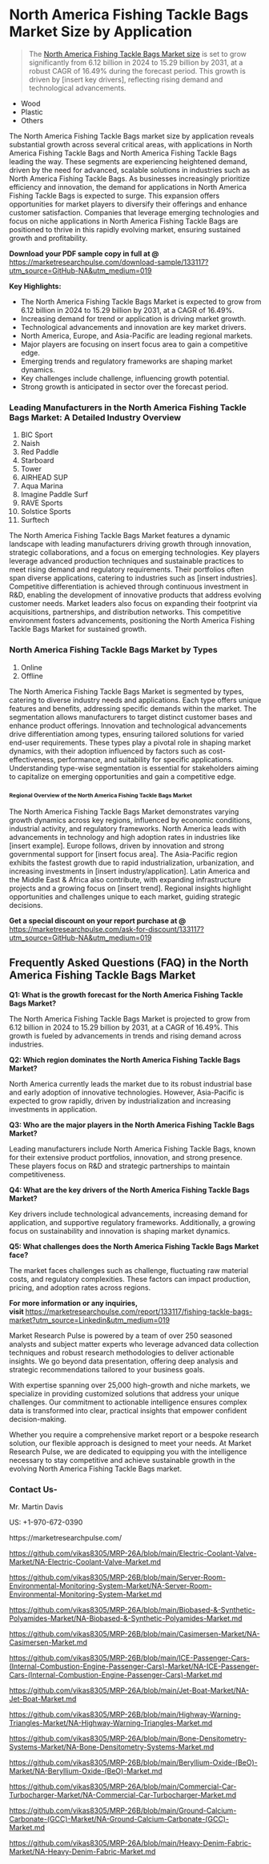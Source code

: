 <h1>North America Fishing Tackle Bags Market&nbsp;Size by Application</h1><blockquote><p>The <a href="https://marketresearchpulse.com/download-sample/133117?utm_source=GitHub-NA&amp;utm_medium=019">North America Fishing Tackle Bags Market size</a> is set to grow significantly from 6.12 billion in 2024 to 15.29 billion by 2031, at a robust CAGR of 16.49% during the forecast period. This growth is driven by [insert key drivers], reflecting rising demand and technological advancements.</p></blockquote><ul><li>Wood<li> Plastic<li> Others</li></ul><p>The North America Fishing Tackle Bags market size by application reveals substantial growth across several critical areas, with applications in North America Fishing Tackle Bags and North America Fishing Tackle Bags leading the way. These segments are experiencing heightened demand, driven by the need for advanced, scalable solutions in industries such as North America Fishing Tackle Bags. As businesses increasingly prioritize efficiency and innovation, the demand for applications in North America Fishing Tackle Bags is expected to surge. This expansion offers opportunities for market players to diversify their offerings and enhance customer satisfaction. Companies that leverage emerging technologies and focus on niche applications in North America Fishing Tackle Bags are positioned to thrive in this rapidly evolving market, ensuring sustained growth and profitability.</p><p><strong>Download your PDF sample copy in full at @ </strong><a href="https://marketresearchpulse.com/download-sample/133117?utm_source=GitHub-NA&amp;utm_medium=019">https://marketresearchpulse.com/download-sample/133117?utm_source=GitHub-NA&amp;utm_medium=019</a></p><p><strong>Key Highlights: </strong></p><ul><li>The North America Fishing Tackle Bags Market is expected to grow from 6.12 billion in 2024 to 15.29 billion by 2031, at a CAGR of 16.49%.</li><li>Increasing demand for trend or application is driving market growth.</li><li>Technological advancements and innovation are key market drivers.</li><li>North America, Europe, and Asia-Pacific are leading regional markets.</li><li>Major players are focusing on insert focus area to gain a competitive edge.</li><li>Emerging trends and regulatory frameworks are shaping market dynamics.</li><li>Key challenges include challenge, influencing growth potential.</li><li>Strong growth is anticipated in sector over the forecast period.</li></ul><h3>Leading Manufacturers in the North America Fishing Tackle Bags Market: A Detailed Industry Overview</h3><ol><li>BIC Sport</li><li>Naish</li><li>Red Paddle</li><li>Starboard</li><li>Tower</li><li>AIRHEAD SUP</li><li>Aqua Marina</li><li>Imagine Paddle Surf</li><li>RAVE Sports</li><li>Solstice Sports</li><li>Surftech</li></ol><div class="flex max-w-full flex-col flex-grow"><div class="min-h-8 text-message flex w-full flex-col items-end gap-2 whitespace-normal break-words [.text-message+&amp;]:mt-5" dir="auto" data-message-author-role="assistant" data-message-id="fd8432e4-4910-450d-b182-61b7bfb0a01f" data-message-model-slug="gpt-4o"><div class="flex w-full flex-col gap-1 empty:hidden first:pt-[3px]"><div class="markdown prose w-full break-words dark:prose-invert light"><p>The North America Fishing Tackle Bags Market features a dynamic landscape with leading manufacturers driving growth through innovation, strategic collaborations, and a focus on emerging technologies. Key players leverage advanced production techniques and sustainable practices to meet rising demand and regulatory requirements. Their portfolios often span diverse applications, catering to industries such as [insert industries]. Competitive differentiation is achieved through continuous investment in R&amp;D, enabling the development of innovative products that address evolving customer needs. Market leaders also focus on expanding their footprint via acquisitions, partnerships, and distribution networks. This competitive environment fosters advancements, positioning the North America Fishing Tackle Bags Market for sustained growth.</p></div></div></div></div><h3>North America Fishing Tackle Bags Market by Types</h3><ol><li>Online<li> Offline</li></ol><div class="flex max-w-full flex-col flex-grow"><div class="min-h-8 text-message flex w-full flex-col items-end gap-2 whitespace-normal break-words [.text-message+&amp;]:mt-5" dir="auto" data-message-author-role="assistant" data-message-id="084470be-0bb7-4664-bddf-5156b4f41249" data-message-model-slug="gpt-4o-mini"><div class="flex w-full flex-col gap-1 empty:hidden first:pt-[3px]"><div class="markdown prose w-full break-words dark:prose-invert light"><p>The North America Fishing Tackle Bags Market is segmented by types, catering to diverse industry needs and applications. Each type offers unique features and benefits, addressing specific demands within the market. The segmentation allows manufacturers to target distinct customer bases and enhance product offerings. Innovation and technological advancements drive differentiation among types, ensuring tailored solutions for varied end-user requirements. These types play a pivotal role in shaping market dynamics, with their adoption influenced by factors such as cost-effectiveness, performance, and suitability for specific applications. Understanding type-wise segmentation is essential for stakeholders aiming to capitalize on emerging opportunities and gain a competitive edge.</p></div></div></div></div><h3><span style="font-size: 11px;">Regional Overview of the North America Fishing Tackle Bags Market</span></h3><div class="flex max-w-full flex-col flex-grow"><div class="min-h-8 text-message flex w-full flex-col items-end gap-2 whitespace-normal break-words [.text-message+&amp;]:mt-5" dir="auto" data-message-author-role="assistant" data-message-id="e9038762-ce64-4e30-91c9-9bd413514231" data-message-model-slug="gpt-4o-mini"><div class="flex w-full flex-col gap-1 empty:hidden first:pt-[3px]"><div class="markdown prose w-full break-words dark:prose-invert light"><p>The North America Fishing Tackle Bags Market demonstrates varying growth dynamics across key regions, influenced by economic conditions, industrial activity, and regulatory frameworks. North America leads with advancements in technology and high adoption rates in industries like [insert example]. Europe follows, driven by innovation and strong governmental support for [insert focus area]. The Asia-Pacific region exhibits the fastest growth due to rapid industrialization, urbanization, and increasing investments in [insert industry/application]. Latin America and the Middle East &amp; Africa also contribute, with expanding infrastructure projects and a growing focus on [insert trend]. Regional insights highlight opportunities and challenges unique to each market, guiding strategic decisions.</p></div></div></div></div><p><strong>Get a special discount on your report purchase at @ </strong><a href="https://marketresearchpulse.com/ask-for-discount/133117?utm_source=GitHub-NA&amp;utm_medium=019">https://marketresearchpulse.com/ask-for-discount/133117?utm_source=GitHub-NA&amp;utm_medium=019</a></p><h2>Frequently Asked Questions (FAQ) in the North America Fishing Tackle Bags Market</h2><p><strong>Q1: What is the growth forecast for the North America Fishing Tackle Bags Market?</strong></p><p>The North America Fishing Tackle Bags Market is projected to grow from 6.12 billion in 2024 to 15.29 billion by 2031, at a CAGR of 16.49%. This growth is fueled by advancements in trends and rising demand across industries.</p><p><strong>Q2: Which region dominates the North America Fishing Tackle Bags Market?</strong></p><p>North America currently leads the market due to its robust industrial base and early adoption of innovative technologies. However, Asia-Pacific is expected to grow rapidly, driven by industrialization and increasing investments in application.</p><p><strong>Q3: Who are the major players in the North America Fishing Tackle Bags Market?</strong></p><p>Leading manufacturers include North America Fishing Tackle Bags, known for their extensive product portfolios, innovation, and strong presence. These players focus on R&amp;D and strategic partnerships to maintain competitiveness.</p><p><strong>Q4: What are the key drivers of the North America Fishing Tackle Bags Market?</strong></p><p>Key drivers include technological advancements, increasing demand for application, and supportive regulatory frameworks. Additionally, a growing focus on sustainability and innovation is shaping market dynamics.</p><p><strong>Q5: What challenges does the North America Fishing Tackle Bags Market face?</strong></p><p>The market faces challenges such as challenge, fluctuating raw material costs, and regulatory complexities. These factors can impact production, pricing, and adoption rates across regions.</p><p><strong>For more information or any inquiries, visit&nbsp;</strong><a href="https://marketresearchpulse.com/report/133117/fishing-tackle-bags-market?utm_source=Linkedin&utm_medium=019">https://marketresearchpulse.com/report/133117/fishing-tackle-bags-market?utm_source=Linkedin&utm_medium=019</a></p><p>Market Research Pulse is powered by a team of over 250 seasoned analysts and subject matter experts who leverage advanced data collection techniques and robust research methodologies to deliver actionable insights. We go beyond data presentation, offering deep analysis and strategic recommendations tailored to your business goals.</p><p>With expertise spanning over 25,000 high-growth and niche markets, we specialize in providing customized solutions that address your unique challenges. Our commitment to actionable intelligence ensures complex data is transformed into clear, practical insights that empower confident decision-making.</p><p>Whether you require a comprehensive market report or a bespoke research solution, our flexible approach is designed to meet your needs. At Market Research Pulse, we are dedicated to equipping you with the intelligence necessary to stay competitive and achieve sustainable growth in the evolving North America Fishing Tackle Bags market.</p><h3><strong>Contact Us-</strong></h3><p>Mr. Martin Davis</p><p>US: +1-970-672-0390</p><p>https://marketresearchpulse.com/</p><p><a href="https://github.com/vikas8305/MRP-26A/blob/main/Electric-Coolant-Valve-Market/NA-Electric-Coolant-Valve-Market.md">https://github.com/vikas8305/MRP-26A/blob/main/Electric-Coolant-Valve-Market/NA-Electric-Coolant-Valve-Market.md</a></p><p><a href="https://github.com/vikas8305/MRP-26B/blob/main/Server-Room-Environmental-Monitoring-System-Market/NA-Server-Room-Environmental-Monitoring-System-Market.md">https://github.com/vikas8305/MRP-26B/blob/main/Server-Room-Environmental-Monitoring-System-Market/NA-Server-Room-Environmental-Monitoring-System-Market.md</a></p><p><a href="https://github.com/vikas8305/MRP-26A/blob/main/Biobased-&-Synthetic-Polyamides-Market/NA-Biobased-&-Synthetic-Polyamides-Market.md">https://github.com/vikas8305/MRP-26A/blob/main/Biobased-&-Synthetic-Polyamides-Market/NA-Biobased-&-Synthetic-Polyamides-Market.md</a></p><p><a href="https://github.com/vikas8305/MRP-26B/blob/main/Casimersen-Market/NA-Casimersen-Market.md">https://github.com/vikas8305/MRP-26B/blob/main/Casimersen-Market/NA-Casimersen-Market.md</a></p><p><a href="https://github.com/vikas8305/MRP-26B/blob/main/ICE-Passenger-Cars-(Internal-Combustion-Engine-Passenger-Cars)-Market/NA-ICE-Passenger-Cars-(Internal-Combustion-Engine-Passenger-Cars)-Market.md">https://github.com/vikas8305/MRP-26B/blob/main/ICE-Passenger-Cars-(Internal-Combustion-Engine-Passenger-Cars)-Market/NA-ICE-Passenger-Cars-(Internal-Combustion-Engine-Passenger-Cars)-Market.md</a></p><p><a href="https://github.com/vikas8305/MRP-26A/blob/main/Jet-Boat-Market/NA-Jet-Boat-Market.md">https://github.com/vikas8305/MRP-26A/blob/main/Jet-Boat-Market/NA-Jet-Boat-Market.md</a></p><p><a href="https://github.com/vikas8305/MRP-26B/blob/main/Highway-Warning-Triangles-Market/NA-Highway-Warning-Triangles-Market.md">https://github.com/vikas8305/MRP-26B/blob/main/Highway-Warning-Triangles-Market/NA-Highway-Warning-Triangles-Market.md</a></p><p><a href="https://github.com/vikas8305/MRP-26A/blob/main/Bone-Densitometry-Systems-Market/NA-Bone-Densitometry-Systems-Market.md">https://github.com/vikas8305/MRP-26A/blob/main/Bone-Densitometry-Systems-Market/NA-Bone-Densitometry-Systems-Market.md</a></p><p><a href="https://github.com/vikas8305/MRP-26B/blob/main/Beryllium-Oxide-(BeO)-Market/NA-Beryllium-Oxide-(BeO)-Market.md">https://github.com/vikas8305/MRP-26B/blob/main/Beryllium-Oxide-(BeO)-Market/NA-Beryllium-Oxide-(BeO)-Market.md</a></p><p><a href="https://github.com/vikas8305/MRP-26A/blob/main/Commercial-Car-Turbocharger-Market/NA-Commercial-Car-Turbocharger-Market.md">https://github.com/vikas8305/MRP-26A/blob/main/Commercial-Car-Turbocharger-Market/NA-Commercial-Car-Turbocharger-Market.md</a></p><p><a href="https://github.com/vikas8305/MRP-26B/blob/main/Ground-Calcium-Carbonate-(GCC)-Market/NA-Ground-Calcium-Carbonate-(GCC)-Market.md">https://github.com/vikas8305/MRP-26B/blob/main/Ground-Calcium-Carbonate-(GCC)-Market/NA-Ground-Calcium-Carbonate-(GCC)-Market.md</a></p><p><a href="https://github.com/vikas8305/MRP-26A/blob/main/Heavy-Denim-Fabric-Market/NA-Heavy-Denim-Fabric-Market.md">https://github.com/vikas8305/MRP-26A/blob/main/Heavy-Denim-Fabric-Market/NA-Heavy-Denim-Fabric-Market.md</a></p>
